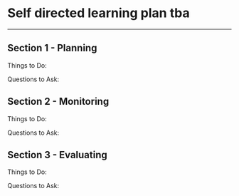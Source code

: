 # Self directed learning plan tba

---

## Section 1 - Planning

Things to Do:

Questions to Ask:

## Section 2 - Monitoring

Things to Do:

Questions to Ask:

## Section 3 - Evaluating

Things to Do:

Questions to Ask: